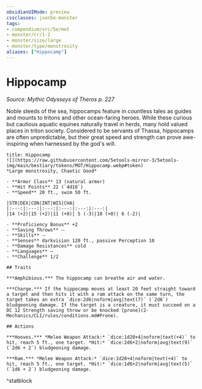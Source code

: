 ```yaml
---
obsidianUIMode: preview
cssclasses: json5e-monster
tags:
- compendium/src/5e/mot
- monster/cr/1-2
- monster/size/large
- monster/type/monstrosity
aliases: ["Hippocamp"]
---
```

# Hippocamp
*Source: Mythic Odysseys of Theros p. 227*  

Noble steeds of the sea, hippocamps feature in countless tales as guides and mounts to tritons and other ocean-faring heroes. While these curious but cautious aquatic equines naturally travel in herds, many hold valued places in triton society. Considered to be servants of Thassa, hippocamps are often unpredictable, but their great speed and strength can prove awe-inspiring when harnessed by the god's will.

```ad-statblock
title: Hippocamp
![](https://raw.githubusercontent.com/5etools-mirror-3/5etools-img/main/bestiary/tokens/MOT/Hippocamp.webp#token)
*Large monstrosity, Chaotic Good*

- **Armor Class** 13 (natural armor)
- **Hit Points** 22 (`4d10`)
- **Speed** 20 ft., swim 50 ft.

|STR|DEX|CON|INT|WIS|CHA|
|:---:|:---:|:---:|:---:|:---:|:---:|
|14 (+2)|15 (+2)|11 (+0)| 5 (-3)|10 (+0)| 6 (-2)|

- **Proficiency Bonus** +2
- **Saving Throws** ⏤
- **Skills** ⏤
- **Senses** darkvision 120 ft., passive Perception 10
- **Damage Resistances** cold
- **Languages** —
- **Challenge** 1/2

## Traits

***Amphibious.*** The hippocamp can breathe air and water.

***Charge.*** If the hippocamp moves at least 20 feet straight toward a target and then hits it with a ram attack on the same turn, the target takes an extra `dice:2d6|noform|avg|text(7)` (`2d6`) bludgeoning damage. If the target is a creature, it must succeed on a DC 12 Strength saving throw or be knocked [prone](2-Mechanics/CLI/rules/conditions.md#Prone).

## Actions

***Hooves.*** *Melee Weapon Attack:* `dice:1d20+4|noform|text(+4)` to hit, reach 5 ft., one target. *Hit:* `dice:2d6+2|noform|avg|text(9)` (`2d6 + 2`) bludgeoning damage.

***Ram.*** *Melee Weapon Attack:* `dice:1d20+4|noform|text(+4)` to hit, reach 5 ft., one target. *Hit:* `dice:1d6+2|noform|avg|text(5)` (`1d6 + 2`) bludgeoning damage.
```
^statblock